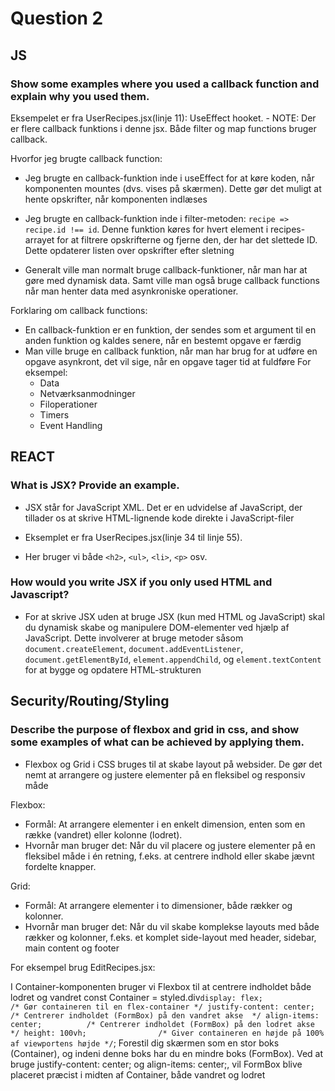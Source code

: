 # **Question 2**

## **JS**

### Show some examples where you used a callback function and explain why you used them.
Eksempelet er fra UserRecipes.jsx(linje 11): UseEffect hooket. - NOTE: Der er flere callback funktions i denne jsx. Både filter og map functions bruger callback.

Hvorfor jeg brugte callback function:
* Jeg brugte en callback-funktion inde i useEffect for at køre koden, når komponenten mountes (dvs. vises på skærmen). Dette gør det muligt at hente opskrifter, når komponenten indlæses
* Jeg brugte en callback-funktion inde i filter-metoden: `recipe => recipe.id !== id`. Denne funktion køres for hvert element i recipes-arrayet for at filtrere opskrifterne og fjerne den, der har det slettede ID. Dette opdaterer listen over opskrifter efter sletning

* Generalt ville man normalt bruge callback-funktioner, når man har at gøre med dynamisk data. Samt ville man også bruge callback functions når man henter data med asynkroniske operationer.

Forklaring om callback functions:
* En callback-funktion er en funktion, der sendes som et argument til en anden funktion og kaldes senere, når en bestemt opgave er færdig
* Man ville bruge en callback funktion, når man har brug for at udføre en opgave asynkront, det vil sige, når en opgave tager tid at fuldføre 
For eksempel:
  * Data
  * Netværksanmodninger
  * Filoperationer
  * Timers
  * Event Handling

## **REACT**

### **What is JSX? Provide an example.**
    
* JSX står for JavaScript XML. Det er en udvidelse af JavaScript, der tillader os at skrive HTML-lignende kode direkte i JavaScript-filer
* Eksemplet er fra UserRecipes.jsx(linje 34 til linje 55).

* Her bruger vi både `<h2>`, `<ul>`, `<li>`, `<p>` osv.

### How would you write JSX if you only used HTML and Javascript?

* For at skrive JSX uden at bruge JSX (kun med HTML og JavaScript) skal du dynamisk skabe og manipulere DOM-elementer ved hjælp af JavaScript. Dette involverer at bruge metoder såsom `document.createElement`, `document.addEventListener`, `document.getElementById`, `element.appendChild`, og `element.textContent` for at bygge og opdatere HTML-strukturen

## **Security/Routing/Styling**

### **Describe the purpose of flexbox and grid in css, and show some examples of what can be achieved by applying them.**
* Flexbox og Grid i CSS bruges til at skabe layout på websider. De gør det nemt at arrangere og justere elementer på en fleksibel og responsiv måde

Flexbox: 
* Formål: At arrangere elementer i en enkelt dimension, enten som en række (vandret) eller kolonne (lodret).
* Hvornår man bruger det: Når du vil placere og justere elementer på en fleksibel måde i én retning, f.eks. at centrere indhold eller skabe jævnt fordelte knapper.

Grid: 
* Formål: At arrangere elementer i to dimensioner, både rækker og kolonner.
* Hvornår man bruger det: Når du vil skabe komplekse layouts med både rækker og kolonner, f.eks. et komplet side-layout med header, sidebar, main content og footer

For eksempel brug EditRecipes.jsx:

I Container-komponenten bruger vi Flexbox til at centrere indholdet både lodret og vandret
const Container = styled.div`
    display: flex;                /* Gør containeren til en flex-container */
    justify-content: center;      /* Centrerer indholdet (FormBox) på den vandret akse  */
    align-items: center;          /* Centrerer indholdet (FormBox) på den lodret akse */
    height: 100vh;                /* Giver containeren en højde på 100% af viewportens højde */
`;
Forestil dig skærmen som en stor boks (Container), og indeni denne boks har du en mindre boks (FormBox). Ved at bruge justify-content: center; og align-items: center;, vil FormBox blive placeret præcist i midten af Container, både vandret og lodret
